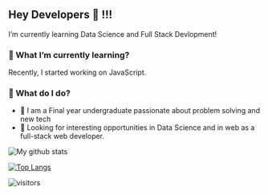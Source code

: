 ## Hey Developers  👋 !!!
I’m currently learning Data Science and Full Stack Devlopment!
### 🌱 What I’m currently learning?

Recently, I started working on JavaScript.
### 🤔 What do I do? 

 - :green_book: I am a Final year undergraduate passionate about problem solving and new tech
 - :green_book: Looking for interesting opportunities in Data Science and in web as a full-stack web developer.





![My github stats](https://github-readme-stats.vercel.app/api?username=dharmateja03&show_icons=true&theme=dracula&count_private=true)

[![Top Langs](https://github-readme-stats.vercel.app/api/top-langs/?username=dharmateja03&theme=dracula&layout=compact)](https://github.com/anuraghazra/github-readme-stats)

![visitors](https://profile-counter.glitch.me/dharmateja03/count.svg)

<!--
**dharmateja03/dharmateja03** is a ✨ _special_ ✨ repository because its `README.md` (this file) appears on your GitHub profile.

Here are some ideas to get you started:

- 🔭 I’m currently working on ...
- 🌱 I’m currently learning ...
- 👯 I’m looking to collaborate on ...
- 🤔 I’m looking for help with ...
- 💬 Ask me about ...
- 📫 How to reach me: ...
- 😄 Pronouns: ...
- ⚡ Fun fact: ...
-->
